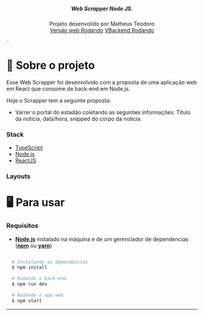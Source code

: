 <p align="center">


  <h5 align="center">Web Scrapper Node JS.</h5>

  <p align="center">
    Projeto desenvolido por Matheus Teodoro
    <br />
    <a href="https://webscraper-frontend-pbgtm7v0o-matheusteodoro01.vercel.app">Versão web Rodando</a>
    <a href="https://webscraper-back.herokuapp.com/noticias">VBackend Rodando</a>
  
    ·
 
  </p>
</p>

# 🎵 Sobre o projeto

Esse Web Scrapper foi desenvolvido com a proposta de uma aplicação web em React que consome de back-end em Node.js.

Hoje o Scrapper tem a seguinte proposta:
* Varrer o portal do estadão coletando as seguintes informações: Titulo da notícia, data/hora, snipped do corpo da noticia.


### Stack
- [TypeScript](https://www.typescriptlang.org/)
- [Node.js](https://nodejs.org/en/)
- [ReactJS](https://reactjs.org/)

### Layouts


# 🖥️ Para usar

### Requisitos

- **[Node.js](https://nodejs.org/en/)** instalado na máquina e de um gerenciador de dependencias (**[npm](https://www.npmjs.com/)** ou **[yarn](https://yarnpkg.com/)**)
```sh

```

```sh
  # Instalando as dependências
  $ npm install

  # Rodando o back-end
  $ npm run dev

  # Rodando o app web
  $ npm start

```

---


